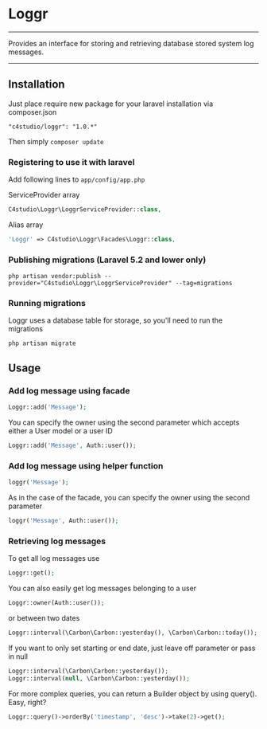 # Loggr

---

Provides an interface for storing and retrieving database stored system log messages.

---

## Installation

Just place require new package for your laravel installation via composer.json

    "c4studio/loggr": "1.0.*"

Then simply ```composer update```

### Registering to use it with laravel

Add following lines to ```app/config/app.php```

ServiceProvider array

```php
C4studio\Loggr\LoggrServiceProvider::class,
```

Alias array
```php
'Loggr' => C4studio\Loggr\Facades\Loggr::class,
```

### Publishing migrations (Laravel 5.2 and lower only)

	php artisan vendor:publish --provider="C4studio\Loggr\LoggrServiceProvider" --tag=migrations

### Running migrations

Loggr uses a database table for storage, so you'll need to run the migrations

	php artisan migrate

## Usage

### Add log message using facade

```php
Loggr::add('Message');
```

You can specify the owner using the second parameter which accepts either a User model or a user ID

```php
Loggr::add('Message', Auth::user());
```

### Add log message using helper function

```php
loggr('Message');
```

As in the case of the facade, you can specify the owner using the second parameter

```php
loggr('Message', Auth::user());
```

### Retrieving log messages

To get all log messages use

```php
Loggr::get();
```

You can also easily get log messages belonging to a user

```php
Loggr::owner(Auth::user());
```

or between two dates

```php
Loggr::interval(\Carbon\Carbon::yesterday(), \Carbon\Carbon::today());
```

If you want to only set starting or end date, just leave off parameter or pass in null

```php
Loggr::interval(\Carbon\Carbon::yesterday());
Loggr::interval(null, \Carbon\Carbon::yesterday());
```

For more complex queries, you can return a Builder object by using query(). Easy, right?

```php
Loggr::query()->orderBy('timestamp', 'desc')->take(2)->get();
```